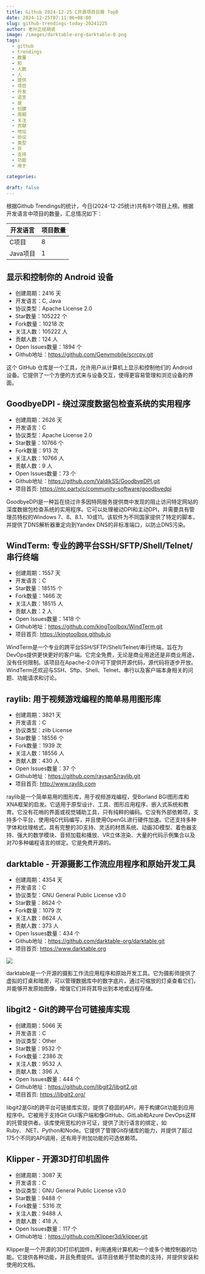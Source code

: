 ```yaml
---
title: Github 2024-12-25 C开源项目日报 Top8
date: 2024-12-25T07:11:06+08:00
slug: github-trendings-today-20241225
author: 老孙正经胡说
image: /images/darktable-org-darktable-0.png
tags:
  - github
  - trendings
  - 数量
  - 和
  - 人数
  - 人
  - 提供
  - 项目
  - 开发
  - 语言
  - 是
  - 创建
  - 周期
  - 关注
  - 贡献
  - 地址
  - 协议
  - 类型
  - 并
  - 支持
  - 功能
  - 用于

categories:

draft: false
---
```



根据Github Trendings的统计，今日(2024-12-25统计)共有8个项目上榜。根据开发语言中项目的数量，汇总情况如下：

| 开发语言 | 项目数量 |
|  ----  | ----  |
| C项目 | 8 |
| Java项目 | 1 |

## 显示和控制你的 Android 设备

* 创建周期：2416 天
* 开发语言：C, Java
* 协议类型：Apache License 2.0
* Star数量：105222 个
* Fork数量：10218 次
* 关注人数：105222 人
* 贡献人数：124 人
* Open Issues数量：1894 个
* Github地址：https://github.com/Genymobile/scrcpy.git


这个 GitHub 仓库是一个工具，允许用户从计算机上显示和控制他们的 Android 设备。它提供了一个方便的方式来与设备交互，使得更容易管理和浏览设备的界面。

## GoodbyeDPI - 绕过深度数据包检查系统的实用程序

* 创建周期：2626 天
* 开发语言：C
* 协议类型：Apache License 2.0
* Star数量：10766 个
* Fork数量：913 次
* 关注人数：10766 人
* 贡献人数：9 人
* Open Issues数量：73 个
* Github地址：https://github.com/ValdikSS/GoodbyeDPI.git
* 项目首页: https://ntc.party/c/community-software/goodbyedpi


GoodbyeDPI是一种旨在绕过许多因特网服务提供商中发现的阻止访问特定网站的深度数据包检查系统的实用程序。它可以处理被动DPI和主动DPI，并需要具有管理员特权的Windows 7、8、8.1、10或11。该软件为不同国家提供了特定的脚本，并提供了DNS解析器重定向到Yandex DNS的非标准端口，以防止DNS污染。

## WindTerm: 专业的跨平台SSH/SFTP/Shell/Telnet/串行终端

* 创建周期：1557 天
* 开发语言：C
* Star数量：18515 个
* Fork数量：1466 次
* 关注人数：18515 人
* 贡献人数：2 人
* Open Issues数量：1418 个
* Github地址：https://github.com/kingToolbox/WindTerm.git
* 项目首页: https://kingtoolbox.github.io


WindTerm是一个专业的跨平台SSH/SFTP/Shell/Telnet/串行终端，旨在为DevOps提供更快更好的客户端。它完全免费，无论是商业用途还是非商业用途，没有任何限制。该项目在Apache-2.0许可下提供开源代码，源代码将逐步开放。WindTerm还欢迎与SSH、Sftp、Shell、Telnet、串行以及客户端本身相关的问题、功能请求和讨论。

## raylib: 用于视频游戏编程的简单易用图形库

* 创建周期：3821 天
* 开发语言：C
* 协议类型：zlib License
* Star数量：18556 个
* Fork数量：1939 次
* 关注人数：18556 人
* 贡献人数：430 人
* Open Issues数量：37 个
* Github地址：https://github.com/raysan5/raylib.git
* 项目首页: http://www.raylib.com


raylib是一个简单易用的图形库，用于视频游戏编程，受Borland BGI图形库和XNA框架的启发。它适用于原型设计、工具、图形应用程序、嵌入式系统和教育。它没有花哨的界面或视觉辅助工具，只有纯粹的编码。它没有外部依赖项，支持多个平台，使用纯C代码编写，并且使用OpenGL进行硬件加速。它还支持多种字体和纹理格式，具有完整的3D支持、灵活的材质系统、动画3D模型、着色器支持、强大的数学模块、音频加载和播放、VR立体渲染、大量的代码示例集合以及对70多种编程语言的绑定。它是免费开源的。

## darktable - 开源摄影工作流应用程序和原始开发工具

* 创建周期：4354 天
* 开发语言：C
* 协议类型：GNU General Public License v3.0
* Star数量：8624 个
* Fork数量：1079 次
* 关注人数：8624 人
* 贡献人数：373 人
* Open Issues数量：434 个
* Github地址：https://github.com/darktable-org/darktable.git
* 项目首页: https://www.darktable.org


![](/images/darktable-org-darktable-0.png)

darktable是一个开源的摄影工作流应用程序和原始开发工具。它为摄影师提供了虚拟的灯桌和暗房，可以管理数据库中的数字底片，通过可缩放的灯桌查看它们，并能够开发原始图像，增强它们并将其导出到本地或远程存储。

## libgit2 - Git的跨平台可链接库实现

* 创建周期：5066 天
* 开发语言：C
* 协议类型：Other
* Star数量：9532 个
* Fork数量：2386 次
* 关注人数：9532 人
* 贡献人数：396 人
* Open Issues数量：444 个
* Github地址：https://github.com/libgit2/libgit2.git
* 项目首页: https://libgit2.org/


libgit2是Git的跨平台可链接库实现，提供了稳固的API，用于构建Git功能到应用程序中。它被用于支持Git GUI客户端和像GitHub、GitLab和Azure DevOps这样的托管提供者。该库使用宽松的许可证，提供了流行语言的绑定，如Ruby、.NET、Python和Node。它提供了管理Git存储库的能力，并提供了超过175个不同的API调用，还有用于附加功能的可选依赖项。

## Klipper - 开源3D打印机固件

* 创建周期：3087 天
* 开发语言：C
* 协议类型：GNU General Public License v3.0
* Star数量：9488 个
* Fork数量：5316 次
* 关注人数：9488 人
* 贡献人数：418 人
* Open Issues数量：117 个
* Github地址：https://github.com/Klipper3d/klipper.git


Klipper是一个开源的3D打印机固件，利用通用计算机和一个或多个微控制器的功能。它提供各种功能，并且免费提供。该项目依赖于赞助商的支持，并提供安装和使用的文档。

